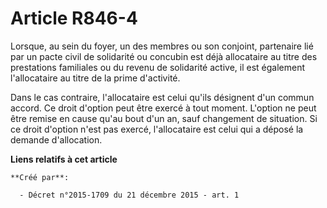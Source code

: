 # Article R846-4

Lorsque, au sein du foyer, un des membres ou son conjoint, partenaire lié par un pacte civil de solidarité ou concubin est
déjà allocataire au titre des prestations familiales ou du revenu de solidarité active, il est également l'allocataire au
titre de la prime d'activité. 

Dans le cas contraire, l'allocataire est celui qu'ils désignent d'un commun accord. Ce droit d'option peut être exercé à tout
moment. L'option ne peut être remise en cause qu'au bout d'un an, sauf changement de situation. Si ce droit d'option n'est
pas exercé, l'allocataire est celui qui a déposé la demande d'allocation.

**Liens relatifs à cet article**

	**Créé par**:

	  - Décret n°2015-1709 du 21 décembre 2015 - art. 1
